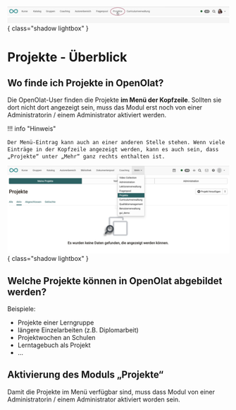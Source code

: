 ![bereiche_projekte_v1_de.png](assets/bereiche_projekte_v1_de.png){ class="shadow lightbox" }

# Projekte - Überblick

## Wo finde ich Projekte in OpenOlat?

Die OpenOlat-User finden die Projekte **im Menü der Kopfzeile**. Sollten sie dort nicht dort angezeigt sein, muss das Modul erst noch von einer Administratorin / einem Administrator aktiviert werden.

!!! info "Hinweis"

    Der Menü-Eintrag kann auch an einer anderen Stelle stehen. Wenn viele Einträge in der Kopfzeile angezeigt werden, kann es auch sein, dass „Projekte“ unter „Mehr“ ganz rechts enthalten ist.

![projekte_hauptmenue_v1_de.png](assets/projekte_hauptmenue_v1_de.png){ class="shadow lightbox" }

## Welche Projekte können in OpenOlat abgebildet werden?

Beispiele:

* Projekte einer Lerngruppe
* längere Einzelarbeiten (z.B. Diplomarbeit)
* Projektwochen an Schulen
* Lerntagebuch als Projekt
* …

## Aktivierung des Moduls „Projekte“

Damit die Projekte im Menü verfügbar sind, muss dass Modul von einer Administratorin / einem Administrator aktiviert worden sein.
